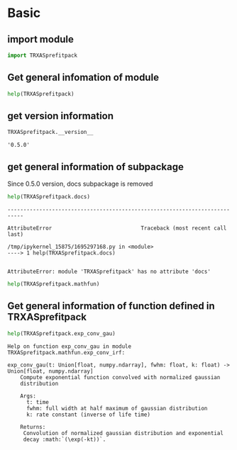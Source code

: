 # Basic

## import module


```python
import TRXASprefitpack
```

## Get general infomation of module


```python
help(TRXASprefitpack)
```

## get version information


```python
TRXASprefitpack.__version__
```




    '0.5.0'



## get general information of subpackage
Since 0.5.0 version, docs subpackage is removed


```python
help(TRXASprefitpack.docs)
```


    ---------------------------------------------------------------------------

    AttributeError                            Traceback (most recent call last)

    /tmp/ipykernel_15875/1695297168.py in <module>
    ----> 1 help(TRXASprefitpack.docs)
    

    AttributeError: module 'TRXASprefitpack' has no attribute 'docs'



```python
help(TRXASprefitpack.mathfun)
```

## Get general information of function defined in TRXASprefitpack


```python
help(TRXASprefitpack.exp_conv_gau)
```

    Help on function exp_conv_gau in module TRXASprefitpack.mathfun.exp_conv_irf:
    
    exp_conv_gau(t: Union[float, numpy.ndarray], fwhm: float, k: float) -> Union[float, numpy.ndarray]
        Compute exponential function convolved with normalized gaussian
        distribution
        
        Args:
          t: time
          fwhm: full width at half maximum of gaussian distribution
          k: rate constant (inverse of life time)
        
        Returns:
         Convolution of normalized gaussian distribution and exponential
         decay :math:`(\exp(-kt))`.
    

